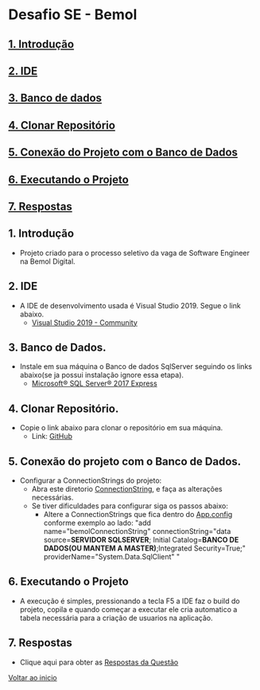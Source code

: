# <a id="begin"> Desafio SE - Bemol 

## [1. Introdução](#intro)
## [2. IDE](#IDE)
## [3. Banco de dados](#db)
## [4. Clonar Repositório](#Clonar)
## [5. Conexão do Projeto com o Banco de Dados](#connection)
## [6. Executando o Projeto](#executar)
## [7. Respostas](#resp)

## <a id="intro">1. Introdução

* Projeto criado para o processo seletivo da vaga de Software Engineer na Bemol Digital.

## <a id="IDE"> 2. IDE

* A IDE de desenvolvimento usada é Visual Studio 2019. Segue o link abaixo.
  * [Visual Studio 2019 - Community](https://visualstudio.microsoft.com/pt-br/downloads/?rr=https%3A%2F%2Fwww.google.com.br%2F)

## <a id="db"> 3. Banco de Dados.

* Instale em sua máquina o Banco de dados SqlServer seguindo os links abaixo(se ja possui instalação ignore essa etapa).
  * [Microsoft® SQL Server® 2017 Express](https://www.microsoft.com/en-us/download/details.aspx?id=55994)

## <a id="Clonar"> 4. Clonar Repositório.

* Copie o link abaixo para clonar o repositório em sua máquina. 
  * Link: [GitHub](https://github.com/LerronF/Bemol.Channel.git)

## <a id="connection"> 5. Conexão do projeto com o Banco de Dados.

* Configurar a ConnectionStrings do projeto:
  * Abra este diretorio [ConnectionString](https://github.com/LerronF/Bemol.Channel/blob/main/Bemol.Channel/App.config), e faça as alterações necessárias.
  * Se tiver dificuldades para configurar siga os passos abaixo: 
    *  Altere a ConnectionStrings que fica dentro do [App.config](https://github.com/LerronF/WebApp-FPF/blob/main/src/DesafioFPF/DesafioFPF.WebApp/appsettings.json) conforme exemplo ao lado: "add name="bemolConnectionString" connectionString="data source=**SERVIDOR SQLSERVER**; Initial Catalog=**BANCO DE DADOS(OU MANTEM A MASTER)**;Integrated Security=True;" providerName="System.Data.SqlClient" "
    
## <a id="executar"> 6. Executando o Projeto
* A execução é simples, pressionando a tecla F5 a IDE faz o build do projeto, copila e quando começar a executar ele cria automatico a tabela necessária para a criação de usuarios na aplicação.

## <a id="resp"> 7. Respostas
 * Clique aqui para obter as [Respostas da Questão](https://github.com/LerronF/Bemol.Channel/blob/main/Questoes.txt)
 

[Voltar ao inicio](#begin)
